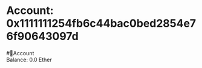 
Account: 0x1111111254fb6c44bac0bed2854e76f90643097d
===================================================
  
#📜Account  
Balance: 0.0 Ether